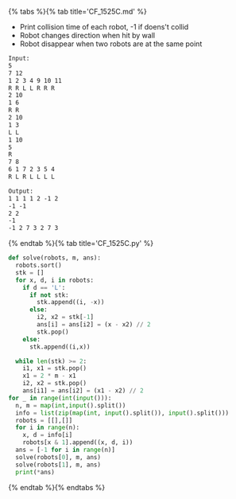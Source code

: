 {% tabs %}{% tab title='CF_1525C.md' %}

* Print collision time of each robot, -1 if doens't collid
* Robot changes direction when hit by wall
* Robot disappear when two robots are at the same point

```txt
Input:
5
7 12
1 2 3 4 9 10 11
R R L L R R R
2 10
1 6
R R
2 10
1 3
L L
1 10
5
R
7 8
6 1 7 2 3 5 4
R L R L L L L

Output:
1 1 1 1 2 -1 2
-1 -1
2 2
-1
-1 2 7 3 2 7 3
```

{% endtab %}{% tab title='CF_1525C.py' %}

```py
def solve(robots, m, ans):
  robots.sort()
  stk = []
  for x, d, i in robots:
    if d == 'L':
      if not stk:
        stk.append((i, -x))
      else:
        i2, x2 = stk[-1]
        ans[i] = ans[i2] = (x - x2) // 2
        stk.pop()
    else:
      stk.append((i,x))

  while len(stk) >= 2:
    i1, x1 = stk.pop()
    x1 = 2 * m - x1
    i2, x2 = stk.pop()
    ans[i1] = ans[i2] = (x1 - x2) // 2
for _ in range(int(input())):
  n, m = map(int,input().split())
  info = list(zip(map(int, input().split()), input().split()))
  robots = [[],[]]
  for i in range(n):
    x, d = info[i]
    robots[x & 1].append((x, d, i))
  ans = [-1 for i in range(n)]
  solve(robots[0], m, ans)
  solve(robots[1], m, ans)
  print(*ans)
```

{% endtab %}{% endtabs %}
